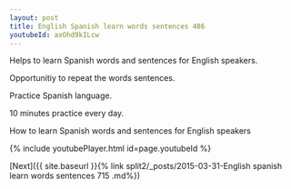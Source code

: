 ```yaml
---
layout: post
title: English Spanish learn words sentences 486 
youtubeId: axOhd9kILcw
---
```

 
 
Helps to learn Spanish words and sentences for English speakers.

Opportunitiy to repeat the words sentences. 

Practice Spanish language. 
 
10 minutes practice every day. 
 
How to learn Spanish words and sentences for English speakers 
 
{% include youtubePlayer.html id=page.youtubeId %}
 
 
[Next]({{ site.baseurl }}{% link  split2/_posts/2015-03-31-English spanish learn words sentences 715 .md%})
 

